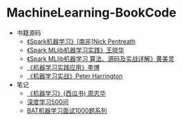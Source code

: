 # MachineLearning-BookCode

- 书籍源码  
  - [《Spark机器学习》[南非]Nick Pentreath](https://github.com/tophua/spark-machine-learning-book) 
  - [《Spark MLlib机器学习实践》王晓华](https://github.com/yunxileo/SourceCode)  
  - [《Spark MLlib机器学习 算法、源码及实战详解》黄美灵](https://github.com/kongcong/SparkMllibDemo)  
  - [《机器学习实践应用》李博](https://github.com/jimenbian/GarvinBook)  
  - [《机器学习实战》Peter Harrington](https://github.com/wanggang3333/MachineLearningInAction)  
- 笔记
  - [《机器学习》(西瓜书) 周志华](https://github.com/Vay-keen/Machine-learning-learning-notes)  
  - [深度学习500问](https://github.com/scutan90/DeepLearning-500-questions)
  - [BAT机器学习面试1000题系列](https://blog.csdn.net/v_july_v/article/details/78121924)
